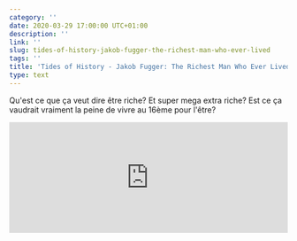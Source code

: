 ```yaml
---
category: ''
date: 2020-03-29 17:00:00 UTC+01:00
description: ''
link: ''
slug: tides-of-history-jakob-fugger-the-richest-man-who-ever-lived
tags: ''
title: 'Tides of History - Jakob Fugger: The Richest Man Who Ever Lived?'
type: text
---
```


Qu'est ce que ça veut dire être riche? Et super mega extra riche? Est ce ça vaudrait vraiment la peine de vivre au 16ème pour l'être?

<iframe src="https://art19.com/shows/tides-of-history/episodes/ce7ec21d-66d5-4a0b-adfc-2ab2dcabcc4d/embed?theme=light-orange" style="width: 100%; height: 200px; border: 0 none;" scrolling="no"></iframe>